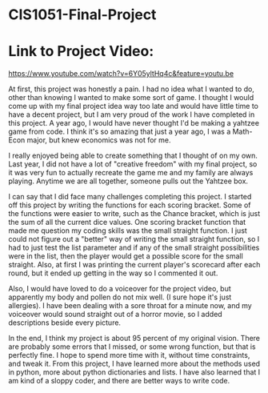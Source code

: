 # CIS1051-Final-Project
# Link to Project Video:
https://www.youtube.com/watch?v=6Y05yltHq4c&feature=youtu.be

At first, this project was honestly a pain. I had no idea what I wanted to do, other than knowing I wanted to make some sort of game. I thought I would come up with my final project idea way too late and would have little time to have a decent project, but I am very proud of the work I have completed in this project. A year ago, I would have never thought I'd be making a yahtzee game from code. I think it's so amazing that just a year ago, I was a Math-Econ major, but knew economics was not for me. 

I really enjoyed being able to create something that I thought of on my own. Last year, I did not have a lot of "creative freedom" with my final project, so it was very fun to actually recreate the game me and my family are always playing. Anytime we are all together, someone pulls out the Yahtzee box. 

I can say that I did face many challenges completing this project. I started off this project by writing the functions for each scoring bracket. Some of the functions were easier to write, such as the Chance bracket, which is just the sum of all the current dice values. One scoring bracket function that made me question my coding skills was the small straight function. I just could not figure out a "better" way of writing the small straight function, so I had to just test the list parameter and if any of the small straight possibilities were in the list, then the player would get a possible score for the small straight. Also, at first I was printing the current player's scorecard after each round, but it ended up getting in the way so I commented it out.

Also, I would have loved to do a voiceover for the project video, but apparently my body and pollen do not mix well. (I sure hope it's just allergies). I have been dealing with a sore throat for a minute now, and my voiceover would sound straight out of a horror movie, so I added descriptions beside every picture. 

In the end, I think my project is about 95 percent of my original vision. There are probably some errors that I missed, or some wrong function, but that is perfectly fine. I hope to spend more time with it, without time constraints, and tweak it. From this project, I have learned more about the methods used in python, more about python dictionaries and lists. I have also learned that I am kind of a sloppy coder, and there are better ways to write code.
